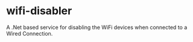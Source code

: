 # wifi-disabler
A .Net based service for disabling the WiFi devices when connected to a Wired Connection.
